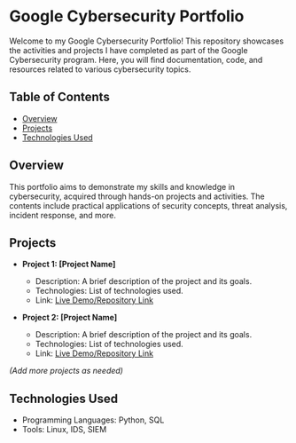 # Google Cybersecurity Portfolio

Welcome to my Google Cybersecurity Portfolio! This repository showcases the activities and projects I have completed as part of the Google Cybersecurity program. Here, you will find documentation, code, and resources related to various cybersecurity topics.

## Table of Contents

- [Overview](#overview)
- [Projects](#projects)
- [Technologies Used](#technologies-used)

## Overview

This portfolio aims to demonstrate my skills and knowledge in cybersecurity, acquired through hands-on projects and activities. The contents include practical applications of security concepts, threat analysis, incident response, and more.

## Projects

- **Project 1: [Project Name]**
  - Description: A brief description of the project and its goals.
  - Technologies: List of technologies used.
  - Link: [Live Demo/Repository Link](#)

- **Project 2: [Project Name]**
  - Description: A brief description of the project and its goals.
  - Technologies: List of technologies used.
  - Link: [Live Demo/Repository Link](#)

*(Add more projects as needed)*


## Technologies Used

- Programming Languages: Python, SQL
- Tools: Linux, IDS, SIEM

